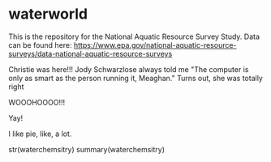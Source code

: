 # waterworld
This is the repository for the National Aquatic Resource Survey Study.
Data can be found here: https://www.epa.gov/national-aquatic-resource-surveys/data-national-aquatic-resource-surveys

Christie was here!!!
Jody Schwarzlose always told me "The computer is only as smart as the person running it, Meaghan." Turns out, she was totally right

WOOOHOOOO!!!

Yay!

I like pie, like, a lot.

str(waterchemsitry)
summary(waterchemsitry)
